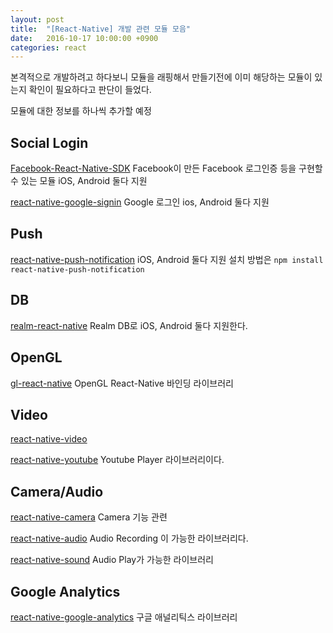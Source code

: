 ```yaml
---
layout: post
title:  "[React-Native] 개발 관련 모듈 모음"
date:   2016-10-17 10:00:00 +0900
categories: react
---
```


본격적으로 개발하려고 하다보니 모듈을 래핑해서 만들기전에 이미 해당하는 모듈이 있는지 확인이 필요하다고 판단이 들었다.

모듈에 대한 정보를 하나씩 추가할 예정

## Social Login
[Facebook-React-Native-SDK](https://developers.facebook.com/docs/react-native)
Facebook이 만든 Facebook 로그인증 등을 구현할 수 있는 모듈
iOS, Android 둘다 지원

[react-native-google-signin](https://github.com/devfd/react-native-google-signin)
Google 로그인 ios, Android 둘다 지원


## Push
[react-native-push-notification](https://github.com/zo0r/react-native-push-notification)
iOS, Android 둘다 지원
설치 방법은 `npm install react-native-push-notification`


## DB
[realm-react-native](https://realm.io/kr/news/introducing-realm-react-native/)
Realm DB로 iOS, Android 둘다 지원한다.


## OpenGL
[gl-react-native](https://github.com/ProjectSeptemberInc/gl-react-native)
OpenGL React-Native 바인딩 라이브러리


## Video
[react-native-video](https://github.com/react-native-community/react-native-video)

[react-native-youtube](https://github.com/inProgress-team/react-native-youtube)
Youtube Player 라이브러리이다.


## Camera/Audio

[react-native-camera](https://github.com/lwansbrough/react-native-camera)
Camera 기능 관련

[react-native-audio](https://github.com/jsierles/react-native-audio)
Audio Recording 이 가능한 라이브러리다.

[react-native-sound](https://github.com/zmxv/react-native-sound)
Audio Play가 가능한 라이브러리


## Google Analytics
[react-native-google-analytics](https://github.com/idehub/react-native-google-analytics-bridge)
구글 애널리틱스 라이브러리